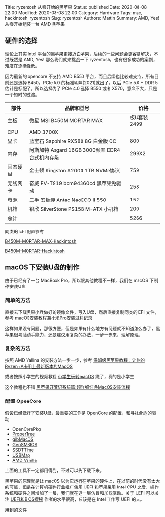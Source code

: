 Title: ryzentosh 从零开始的黑苹果
Status: published
Date: 2020-08-08 22:00
Modified: 2020-08-08 22:00
Category: Hardware
Tags: mac, hackintosh, ryzentosh
Slug: ryzentosh
Authors: Martin
Summary: AMD, Yes! 从零开始组装一台 AMD 黑苹果

## 硬件的选择

理论上其实 Intel 平台的黑苹果更接近白苹果，后续的一些问题会更容易解决，不过既然是 AMD, Yes! 那么我们就来挑战一下 ryzentosh，也有很多成功的案例，难度在逐渐降低。

因为最新的 opencore 不支持 AMD B550 平台，而且后续也比较难支持，所有目前还是选择 B450。PCIe 5.0 的标准明年(2021)就出了，以后 PCIe 5.0 + DDR 5 估计是标配了，所以选择为了 PCIe 4.0 选择 B550 或者 X570，意义不大，只是一个短时的过渡。

| 部件     | 品牌和型号                                      | 价格         |
|----------|-------------------------------------------------|--------------|
| 主板     | 微星 MSI B450M MORTAR MAX                        | 板U套装 2499 |
| CPU      | AMD 3700X                                      |              |
| 显卡     | 蓝宝石 Sapphire RX580 8G 白金版 OC              | 800          |
| 内存     | 阿斯加特 Asgard 16GB 3000频率 DDR4 台式机内存条   | 299X2        |
| 固态硬盘 | 金士顿 Kingston A2000 1TB NVMe协议              | 759          |
| 无线网卡 | 奋威 FV-T919 bcm94360cd 黑苹果免驱动              | 258          |
| 电源     | 二手 安钛克 Antec NeoECO II 550                 | 152          |
| 机箱     | 银欣 SilverStone PS15B   M-ATX 小机箱           | 200          |
| 总计     |                                                | 5266         |


同类的 EFI 配置参考

[B450M-MORTAR-MAX-Hackintosh](https://github.com/techysy/B450M-MORTAR-Hackintosh)

[B450M-MORTAR-Hackintosh](https://github.com/heyxiaobai/MSI-B450m-MORTAR-Hackintosh)

## macOS 下安装U盘的制作

由于已经有了一台 MacBook Pro，所以跟其他教程不一样，我们在 macOS 下制作安装U盘

### 简单的方法

直接去下载黑果小兵做好的镜像文件，写入U盘，然后直接复制同类的 EFI 文件，参考 [macOS安装教程兼小米Pro安装过程记录](https://blog.daliansky.net/MacOS-installation-tutorial-XiaoMi-Pro-installation-process-records.html)

这样如果没有问题，那很方便，但是如果有什么地方有问题就不知道怎么办了，黑苹果很考验动手能力，还是建议用复杂的办法，一步一步来，理解原理。

### 复杂的方法

按照 AMD Vallina 的安装方法一步一步，参考 [保姆级黑苹果教程：让你的Ryzen+A卡用上最新版本的MacOS](https://juejin.im/post/6844904135368654856)

或者按照小学生的视频教程 [小学生玩转macOS](https://www.bilibili.com/video/av328135482/) 跪了，真的是小学生

这个教程也不错 [黑苹果开荒记系统篇:超详细纯净MacOS安装流程](http://zhongce.sina.com.cn/article/view/53765/)

### 配置 OpenCore

假设已经做好了安装U盘，最重要的工作是 OpenCore 的配置，和寻找合适的驱动

- [OpenCorePkg](https://github.com/acidanthera/OpenCorePkg/releases)
- [ProperTree](https://github.com/corpnewt/ProperTree.git)
- [gibMacOS](https://github.com/corpnewt/gibMacOS.git)
- [GenSMBIOS](https://github.com/corpnewt/GenSMBIOS.git)
- [SSDTTime](https://github.com/corpnewt/SSDTTime.git)
- [USBMap](https://github.com/corpnewt/USBMap.git)
- [AMD Vanilla](https://github.com/AMD-OSX/AMD_Vanilla/tree/opencore)

上面的工具不一定都用得到，不过可以先下载下来。

黑苹果的原理就是让 macOS 以为它运行在苹果的硬件上，在以前的时代没有太大的可能，但是在计算机硬件行业推广使用 UEFI 和苹果采用 Intel CPU 之后，操作系统和硬件之间增加了一层，我们就在这一层仿冒和加载驱动。关于 UEFI 可以关注 [UEFI和BIOS探秘](https://zhuanlan.zhihu.com/UEFIBlog) 作者的水平很高，应该是在 Intel 工作写 UEFI 的人。

用到的文件

```

```






